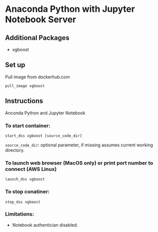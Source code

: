# Anaconda Python with Jupyter Notebook Server

## Additional Packages
* xgboost



## Set up

Pull image from dockerhub.com
```
pull_image xgboost
```

## Instructions

Anconda Python and Jupyter Notebook

### To start container:
```
start_dss xgboost [source_code_dir]
```
`source_code_dir`: optional parameter, if missing assumes current working directory.

### To launch web browser (MacOS only) or print port number to connect (AWS Linux)
```
launch_dss xgboost
```

### To stop conatiner:
```
stop_dss xgboost
```

### Limitations:
* Notebook authentician disabled.


